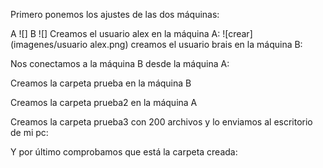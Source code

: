 Primero ponemos los ajustes de las dos máquinas:

A
![]
B
![]
Creamos el usuario alex en la máquina A:
![crear](imagenes/usuario alex.png)
creamos el usuario brais en la máquina B:

Nos conectamos a la máquina B desde la máquina A:

Creamos la carpeta prueba en la máquina B

Creamos la carpeta prueba2 en la máquina A

Creamos la carpeta prueba3 con 200 archivos y lo enviamos al escritorio de mi pc:

Y por último comprobamos que está la carpeta creada:
